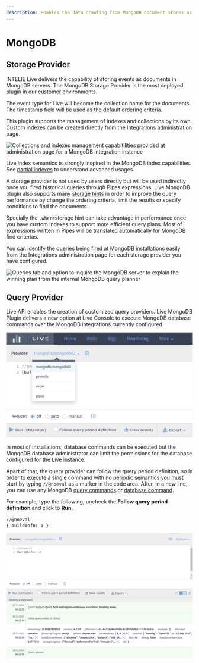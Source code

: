 ```yaml
---
description: Enables the data crawling from MongoDB document stores as events
---
```


# MongoDB

## Storage Provider

INTELIE Live delivers the capability of storing events as documents in MongoDB servers. The MongoDB Storage Provider is the most deployed plugin in our customer environments.

The event type for Live will become the collection name for the documents. The timestamp field will be used as the default ordering criteria.

This plugin supports the management of indexes and collections by its own. Custom indexes can be created directly from the Integrations administration page.

![Collections and indexes management capabitilities provided at administration page for a MongoDB integration instance](../.gitbook/assets/Screenshot\_select-area\_20211215004046.png)

Live index semantics is strongly inspired in the MongoDB index capabilities. See [partial indexes](../features/partial-indexes.md#mongodb) to understand advanced usages.

A storage provider is not used by users directly but will be used indirectly once you fired historical queries through Pipes expressions. Live MongoDB plugin also supports many [storage hints](../pipes-queries/storage-hints.md) in order to improve the query performance by change the ordering criteria, limit the results or specify conditions to find the documents.

Specially the `.where`storage hint can take advantage in performance once you have custom indexes to support more efficient query plans. Most of expressions written in Pipes will be translated automatically for MongoDB find criterias.

You can identify the queries being fired at MongoDB installations easily from the Integrations administration page for each storage provider you have configured.

![Queries tab and option to inquire the MongoDB server to explain the winning plan from the internal MongoDB query planner](../.gitbook/assets/Screenshot\_select-area\_20211215003805.png)

## Query Provider

Live API enables the creation of customized query providers. Live MongoDB Plugin delivers a new option at Live Console to execute MongoDB database commands over the MongoDB integrations currently configured.

![Dropdown at Live Console list all MongoDB integrations available to execute commands](<../.gitbook/assets/image (140).png>)

In most of installations, database commands can be executed but the MongoDB database administrator can limit the permissions for the database configured for the Live instance.&#x20;

Apart of that, the query provider can follow the query period definition, so in order to execute a single command with no periodic semantics you must start by typing `//@noeval` as a marker in the code area. After, in a new line, you can use any MongoDB [query commands](https://www.mongodb.com/docs/v4.2/reference/command/nav-crud/) or [database command](https://docs.mongodb.com/v4.2/tutorial/use-database-commands/).

For example, type the following, uncheck the **Follow query period definition** and click to **Run**.

```
//@noeval
{ buildInfo: 1 }
```

![Example of execution of the buildInfo database command using MongoDB Query Provider](<../.gitbook/assets/image (18).png>)
